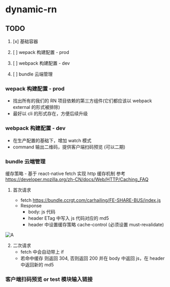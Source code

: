 # dynamic-rn

## TODO

1. [x] 基础容器

2. [ ] wepack 构建配置 - prod

3. [ ] webpack 构建配置 - dev

4. [ ] bundle 云端管理

### wepack 构建配置 - prod

- 找出所有的我们的 RN 项目依赖的第三方组件(它们都应该以 webpack external 的形式被排除)
- 最好以 cli 的形式存在，方便后续升级

### webpack 构建配置 - dev

- 在生产配置的基础下，增加 watch 模式
- command 输出二维码，提供客户端扫码预览 (可以二期)

### bundle 云端管理

缓存策略 - 基于 react-native fetch 实现 http 缓存机制
参考 https://developer.mozilla.org/zh-CN/docs/Web/HTTP/Caching_FAQ

1. 首次请求

   - fetch https://bundle.ccrgt.com/carhailing/FE-SHARE-BUS/index.js
   - Response
     - body: js 代码
     - header ETag 中写入 js 代码对应的 md5
     - header 中设置缓存策略 cache-control (必须设置 must-revalidate)

![A](https://segmentfault.com/img/bVbshDA?w=800&h=669)

2. 二次请求
   - fetch 中会自动带上 if
   - 若命中缓存 则返回 304, 否则返回 200 并在 body 中返回 js，在 header 中返回新的 md5

### 客户端扫码预览 or test 模块输入链接
